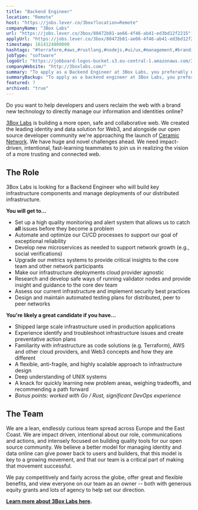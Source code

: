 ```yaml
---
title: "Backend Engineer"
location: "Remote"
host: "https://jobs.lever.co/3box?location=Remote"
companyName: "3Box Labs"
url: "https://jobs.lever.co/3box/80472b81-ae66-4f46-ab41-ed3bd12f2215"
applyUrl: "https://jobs.lever.co/3box/80472b81-ae66-4f46-ab41-ed3bd12f2215/apply"
timestamp: 1614124800000
hashtags: "#terraform,#aws,#rustlang,#nodejs,#ui/ux,#management,#branding,#socialmedia,#monitoring,#optimization"
jobType: "software"
logoUrl: "https://jobboard-logos-bucket.s3.eu-central-1.amazonaws.com/3box-labs"
companyWebsite: "http://3boxlabs.com/"
summary: "To apply as a Backend Engineer at 3Box Labs, you preferably need to have deep understanding of UNIX systems."
summaryBackup: "To apply as a backend engineer at 3Box Labs, you preferably need to have some knowledge of: #management, #nodejs, #rustlang."
featured: 7
archived: "true"
---
```


Do you want to help developers and users reclaim the web with a brand new technology to directly manage our information and identities online?

[3Box Labs](http://3boxlabs.com) is building a more open, safe and collaborative web. We created the leading identity and data solution for Web3, and alongside our open source developer community we're approaching the launch of [Ceramic Network](http://ceramic.network). We have huge and novel challenges ahead. We need impact-driven, intentional, fast-learning teammates to join us in realizing the vision of a more trusting and connected web.

## The Role

3Box Labs is looking for a Backend Engineer who will build key infrastructure components and manage deployments of our distributed infrastructure. 

**You will get to...**

*   Set up a high quality monitoring and alert system that allows us to catch **all** issues before they become a problem
*   Automate and optimize our CI/CD processes to support our goal of exceptional reliability
*   Develop new microservices as needed to support network growth (e.g., social verifications)
*   Upgrade our metrics systems to provide critical insights to the core team and other network participants
*   Make our infrastructure deployments cloud provider agnostic
*   Research and develop safe ways of running validator nodes and provide insight and guidance to the core dev team
*   Assess our current infrastructure and implement security best practices
*   Design and maintain automated testing plans for distributed, peer to peer networks

**You're likely a great candidate if you have...**

*   Shipped large scale infrastructure used in production applications
*   Experience identify and troubleshoot infrastructure issues and create preventative action plans
*   Familiarity with infrastructure as code solutions (e.g. Terraform), AWS and other cloud providers, and Web3 concepts and how they are different
*   A flexible, anti-fragile, and highly scalable approach to infrastructure design
*   Deep understanding of UNIX systems
*   A knack for quickly learning new problem areas, weighing tradeoffs, and recommending a path forward
*   _Bonus points: worked with Go / Rust, significant DevOps experience_

## The Team

We are a lean, endlessly curious team spread across Europe and the East Coast. We are impact driven, intentional about our role, communications and actions, and intensely focused on building quality tools for our open source community. We believe a better model for managing identity and data online can give power back to users and builders, that this model is key to a growing movement, and that our team is a critical part of making that movement successful.

We pay competitively and fairly across the globe, offer great and flexible benefits, and view everyone on our team as an owner -- both with generous equity grants and lots of agency to help set our direction.

[**Learn more about 3Box Labs here**](https://www.notion.so/threebox/About-3Box-Labs-7100eadf86624b1ba00793da29a08711)**.**
